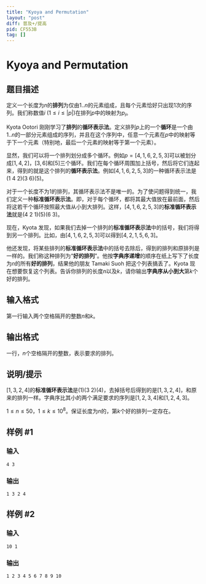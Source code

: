 ```yaml
---
title: "Kyoya and Permutation"
layout: "post"
diff: 普及+/提高
pid: CF553B
tag: []
---
```


# Kyoya and Permutation

## 题目描述

定义一个长度为$n$的**排列**为仅由$1..n$的元素组成，且每个元素恰好只出现$1$次的序列。我们称数值$i\ (1\leq i \leq |p|)$在排列$p$中的映射为$p_i$。

Kyota Ootori 刚刚学习了**排列**的**循环表示法**。定义排列$p$上的一个**循环**是一个由$1..n$的一部分元素组成的序列，并且在这个序列中，任意一个元素在$p$中的映射等于下一个元素（特别地，最后一个元素的映射等于第一个元素）。

显然，我们可以将一个排列划分成多个循环。例如$p=[4,1,6,2,5,3]$可以被划分成$[1,4,2]$，$[3,6]$和$[5]$三个循环。我们在每个循环周围加上括号，然后将它们连起来，得到的就是这个排列的**循环表示法**。例如$[4,1,6,2,5,3]$的一种循环表示法是$(1\ 4\ 2)(3\ 6)(5)$。

对于一个长度不为$1$的排列，其循环表示法不是唯一的。为了使问题得到统一，我们定义一种**标准循环表示法**。即，对于每个循环，都将其最大值放在最前面，然后将这若干个循环按照最大值从小到大排列。这样，$[4,1,6,2,5,3]$的**标准循环表示法**就是$(4\ 2\ 1)(5)(6\ 3)$。

现在，Kyota 发现，如果我们去掉一个排列的**标准循环表示法**中的括号，我们将得到另一个排列。比如，由$[4,1,6,2,5,3]$可以得到$[4,2,1,5,6,3]$。

他还发现，将某些排列的**标准循环表示法**中的括号去除后，得到的排列和原排列是一样的。我们称这种排列为“**好的排列**”。他按**字典序递增**的顺序在纸上写下了长度为$n$的所有**好的排列**，结果他的朋友 Tamaki Suoh 把这个列表搞丢了。Kyota 现在想要恢复这个列表。告诉你排列的长度$n$以及$k$，请你输出**字典序从小到大**第$k$个好的排列。

## 输入格式

第一行输入两个空格隔开的整数$n$和$k$。

## 输出格式

一行，$n$个空格隔开的整数，表示要求的排列。

## 说明/提示

$[1,3,2,4]$的**标准循环表示法**是$(1)(3\ 2)(4)$，去掉括号后得到的是$[1,3,2,4]$，和原来的排列一样。字典序比其小的两个满足要求的序列是$[1,2,3,4]$和$[1,2,4,3]$。


$1 \leq n \leq 50$，$1 \leq k \leq 10^8$。保证长度为$n$的，第$k$个好的排列一定存在。

## 样例 #1

### 输入

```
4 3

```

### 输出

```
1 3 2 4

```

## 样例 #2

### 输入

```
10 1

```

### 输出

```
1 2 3 4 5 6 7 8 9 10

```

